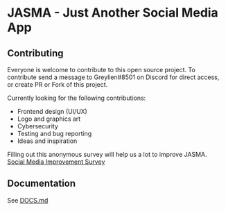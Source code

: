 # JASMA - Just Another Social Media App


## Contributing

Everyone is welcome to contribute to this open source project.
To contribute send a message to Greylien#8501 on Discord for direct access,
or create PR or Fork of this project.

Currently looking for the following contributions:
 - Frontend design (UI/UX)
 - Logo and graphics art
 - Cybersecurity
 - Testing and bug reporting
 - Ideas and inspiration

Filling out this anonymous survey will help us a lot to improve JASMA.
[Social Media Improvement Survey](https://forms.gle/wparXcH7FyNi6e27A)

## Documentation

See [DOCS.md](https://github.com/steph-koopmanschap/jasma/blob/main/DOCS.md)

